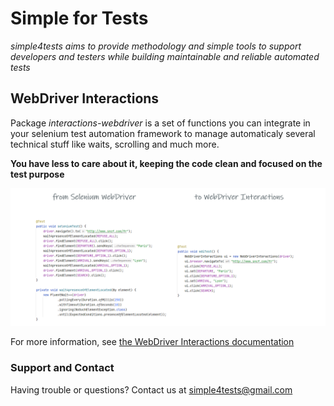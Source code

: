 # Simple for Tests
*simple4tests aims to provide methodology and simple tools to support developers and testers while building maintainable
and reliable automated tests*

## WebDriver Interactions
Package *interactions-webdriver* is a set of functions you can integrate in your selenium test automation framework to manage
automaticaly several technical stuff like waits, scrolling and much more.

**You have less to care about it, keeping the code clean and focused on the test purpose**

![se_vs_wdi](assets/images/se_vs_wdi_01.png)

For more information, see [the WebDriver Interactions documentation](https://simple4tests.github.io/webdriverinteractions/webdriverinteractions.html)

### Support and Contact
Having trouble or questions? Contact us at simple4tests@gmail.com
